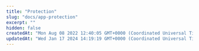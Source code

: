 ```yaml
---
title: "Protection"
slug: "docs/app-protection"
excerpt: ""
hidden: false
createdAt: "Mon Aug 08 2022 12:40:05 GMT+0000 (Coordinated Universal Time)"
updatedAt: "Wed Jan 17 2024 14:19:19 GMT+0000 (Coordinated Universal Time)"
---
```

